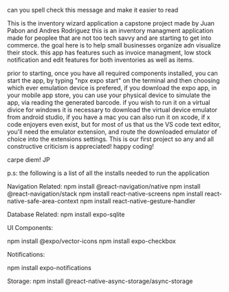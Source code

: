 can you spell check this message and make it easier to read

This is the inventory wizard application a capstone project made by Juan Pabon and Andres Rodriguez
this is an inventory managment application made for peoplee that are not too tech savvy and are starting 
to get into commerce. the goal here is to help small businesses organize adn visualize their stock. this app 
has features such as invoice managment, low stock notification and edit features for both inventories as well
as items.

prior to starting, once you have all required components installed, you can start the app, by typing "npx expo start" 
on the terminal and then choosing which ever emulation device is prefered, if you download the expo app, in your 
mobile app store, you can use your physical device to simulate the app, via reading the generated barcode. if you 
wish to run it on a virtual divice for windows it is necessary to download the virtual device emulator from android 
studio, if you have a mac you can also run it on xcode, if x code enjoyers even exist, but for most of us that us the 
VS code text editor, you'll need the emulator extension, and route the downloaded emulator of choice into the extensions 
settings. This is our first project so any and all constructive criticism is appreciated! happy coding!

carpe diem!
JP

p.s: the following is a list of all the installs needed to run the application


Navigation Related:
npm install @react-navigation/native
npm install @react-navigation/stack
npm install react-native-screens
npm install react-native-safe-area-context
npm install react-native-gesture-handler

Database Related:
npm install expo-sqlite

UI Components:

npm install @expo/vector-icons
npm install expo-checkbox

Notifications:

npm install expo-notifications

Storage:
npm install @react-native-async-storage/async-storage
